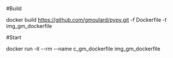 #Build

docker build https://github.com/gmoulard/pypy.git -f Dockerfile -t img_gm_dockerfile

#Start

docker run -it --rm --name c_gm_dockerfile img_gm_dockerfile
